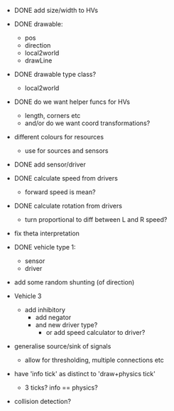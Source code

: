 - DONE add size/width to HVs

- DONE drawable:
  - pos
  - direction
  - local2world
  - drawLine
- DONE drawable type class?
  - local2world 

- DONE do we want helper funcs for HVs
  - length, corners etc
  - and/or do we want coord transformations?

- different colours for resources
  - use for sources and sensors

- DONE add sensor/driver

- DONE calculate speed from drivers
  - forward speed is mean?

- DONE calculate rotation from drivers
  - turn proportional to diff between L and R speed?

- fix theta interpretation

- DONE vehicle type 1:
  - sensor
  - driver

- add some random shunting (of direction)

- Vehicle 3
  - add inhibitory
    - add negator
    - and new driver type?
      - or add speed calculator to driver?

- generalise source/sink of signals
  - allow for thresholding, multiple connections etc

- have 'info tick' as distinct to 'draw+physics tick'
  - 3 ticks? info == physics?

- collision detection?
